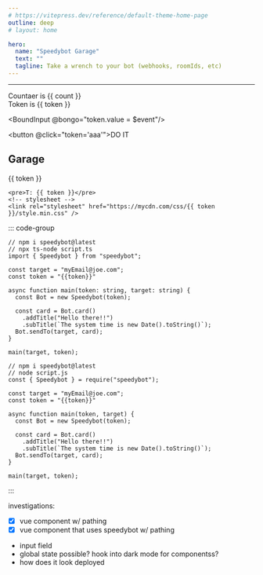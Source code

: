 ```yaml
---
# https://vitepress.dev/reference/default-theme-home-page
outline: deep
# layout: home

hero:
  name: "Speedybot Garage"
  text: ""
  tagline: Take a wrench to your bot (webhooks, roomIds, etc)
---
```


<script setup>
  import CustomComponent from './.vitepress/components/webhooks.vue'
  import BoundInput from './.vitepress/components/BoundInput.vue'


import { ref } from 'vue'

const count = ref(0)
const token = ref('beer')
</script>

<hr/>
Countaer is {{ count }}<br/>
Token is {{ token }}

<BoundInput @bongo="token.value = $event"/>

<!-- <CustomComponent :name="token" /> -->

<button @click="token='aaa'">DO IT</button>

## Garage

{{ token }}

```html--vue
<pre>T: {{ token }}</pre>
<!-- stylesheet -->
<link rel="stylesheet" href="https://mycdn.com/css/{{ token }}/style.min.css" />
```

::: code-group

```ts-vue [config.ts]
// npm i speedybot@latest
// npx ts-node script.ts
import { Speedybot } from "speedybot";

const target = "myEmail@joe.com";
const token = "{{token}}"

async function main(token: string, target: string) {
  const Bot = new Speedybot(token);

  const card = Bot.card()
    .addTitle("Hello there!!")
    .subTitle(`The system time is new Date().toString()`);
  Bot.sendTo(target, card);
}

main(target, token);
```

```js-vue [config.js]
// npm i speedybot@latest
// node script.js
const { Speedybot } = require("speedybot");

const target = "myEmail@joe.com";
const token = "{{token}}"

async function main(token, target) {
  const Bot = new Speedybot(token);

  const card = Bot.card()
    .addTitle("Hello there!!")
    .subTitle(`The system time is new Date().toString()`);
  Bot.sendTo(target, card);
}

main(target, token);
```

:::

investigations:

- [x] vue component w/ pathing
- [x] vue component that uses speedybot w/ pathing
- input field
- global state possible? hook into dark mode for componentss?
- how does it look deployed
